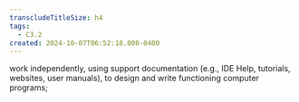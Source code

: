 ```yaml
---
transcludeTitleSize: h4
tags:
  - C3.2
created: 2024-10-07T06:52:18.000-0400
---
```

work independently, using support documentation (e.g., IDE Help, tutorials, websites, user manuals), to design and write functioning computer programs;